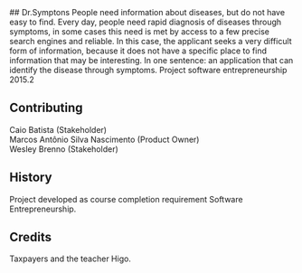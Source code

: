 <snippet>
## Dr.Symptons
People need information about diseases, but do not have easy to find. Every day, people need rapid diagnosis of diseases through symptoms, in some cases this need is met by access to a few precise search engines and reliable. In this case, the applicant seeks a very difficult form of information, because it does not have a specific place to find information that may be interesting. In one sentence: an application that can identify the disease through symptoms.
Project software entrepreneurship 2015.2

## Contributing
Caio Batista (Stakeholder)<br>
Marcos Antônio Silva Nascimento (Product Owner)<br>
Wesley Brenno (Stakeholder)<br>

## History
Project developed as course completion requirement Software Entrepreneurship.

## Credits
Taxpayers and the teacher Higo.
</snippet>
